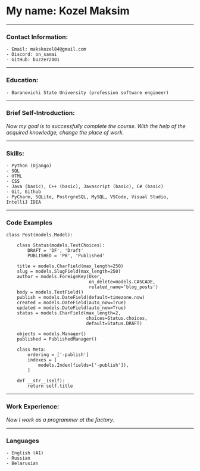 # My name: Kozel Maksim 

***

### Contact Information:
    - Email: makskozel84@gmail.com
    - Discord: on_samai
    - GitHub: buzzer2001

***

### Education:
    - Baranovichi State University (profession software engineer)

***

### Brief Self-Introduction:
*Now my goal is to successfully complete the course. With the help of the acquired knowledge, change the place of work.*

***

### Skills:
    - Python (Django)
    - SQL
    - HTML 
    - CSS 
    - Java (basic), C++ (basic), Javascript (basic), C# (basic)
    - Git, Github
    - PyCharm, SQLite, PostrgreSQL, MySQL, VSCode, Visual Studio,  IntelliJ IDEA

***

### Code Examples
```
class Post(models.Model):

    class Status(models.TextChoices):
        DRAFT = 'DF', 'Draft'
        PUBLISHED = 'PB', 'Published'

    title = models.CharField(max_length=250)
    slug = models.SlugField(max_length=250)
    author = models.ForeignKey(User,
                               on_delete=models.CASCADE,
                               related_name='blog_posts')
    body = models.TextField()
    publish = models.DateField(default=timezone.now)
    created = models.DateField(auto_now=True)
    updated = models.DateField(auto_now=True)
    status = models.CharField(max_length=2,
                              choices=Status.choices,
                              default=Status.DRAFT)

    objects = models.Manager()
    published = PublishedManager()

    class Meta:
        ordering = ['-publish']
        indexes = [
            models.Index(fields=['-publish']),
        ]

    def __str__(self):
        return self.title
```

***

### Work Experience:
*Now I work as a programmer at the factory.*

***

### Languages
    - English (A1)
    - Russian
    - Belarusian
